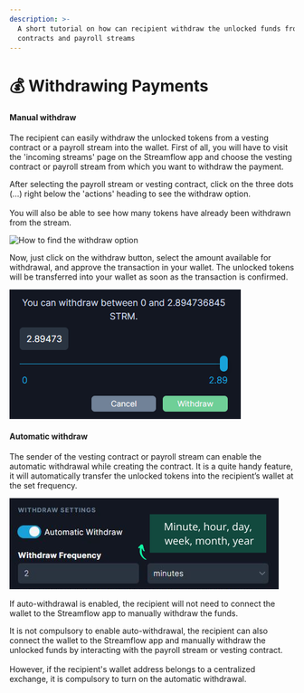 ```yaml
---
description: >-
  A short tutorial on how can recipient withdraw the unlocked funds from vesting
  contracts and payroll streams
---
```


# 💰 Withdrawing Payments

#### Manual withdraw

The recipient can easily withdraw the unlocked tokens from a vesting contract or a payroll stream into the wallet. First of all, you will have to visit the 'incoming streams' page on the Streamflow app and choose the vesting contract or payroll stream from which you want to withdraw the payment.

After selecting the payroll stream or vesting contract, click on the three dots (...) right below the 'actions' heading to see the withdraw option.\
\
You will also be able to see how many tokens have already been withdrawn from the stream.

![How to find the withdraw option](<../../.gitbook/assets/withdraw pinter.png>)

Now, just click on the withdraw button, select the amount available for withdrawal, and approve the transaction in your wallet. The unlocked tokens will be transferred into your wallet as soon as the transaction is confirmed.

![Amount available to withdraw](<../../.gitbook/assets/withdraw (2) (1).png>)

#### Automatic withdraw

The sender of the vesting contract or payroll stream can enable the automatic withdrawal while creating the contract. It is a quite handy feature, it will automatically transfer the unlocked tokens into the recipient’s wallet at the set frequency.

![How to enable automatic withraw and choose withdraw frequency ](<../../.gitbook/assets/streaming auto withdrawal shot (2) (1).png>)

If auto-withdrawal is enabled, the recipient will not need to connect the wallet to the Streamflow app to manually withdraw the funds.

It is not compulsory to enable auto-withdrawal, the recipient can also connect the wallet to the Streamflow app and manually withdraw the unlocked funds by interacting with the payroll stream or vesting contract.\
\
However, if the recipient's wallet address belongs to a centralized exchange, it is compulsory to turn on the automatic withdrawal.&#x20;
